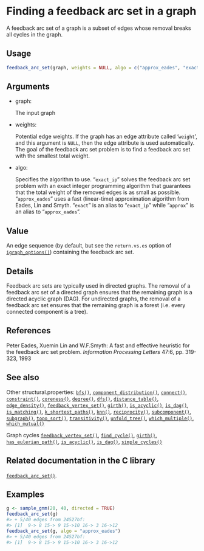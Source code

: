 # Finding a feedback arc set in a graph

A feedback arc set of a graph is a subset of edges whose removal breaks
all cycles in the graph.

## Usage

``` r
feedback_arc_set(graph, weights = NULL, algo = c("approx_eades", "exact_ip"))
```

## Arguments

- graph:

  The input graph

- weights:

  Potential edge weights. If the graph has an edge attribute called
  ‘`weight`’, and this argument is `NULL`, then the edge attribute is
  used automatically. The goal of the feedback arc set problem is to
  find a feedback arc set with the smallest total weight.

- algo:

  Specifies the algorithm to use. “`exact_ip`” solves the feedback arc
  set problem with an exact integer programming algorithm that
  guarantees that the total weight of the removed edges is as small as
  possible. “`approx_eades`” uses a fast (linear-time) approximation
  algorithm from Eades, Lin and Smyth. “`exact`” is an alias to
  “`exact_ip`” while “`approx`” is an alias to “`approx_eades`”.

## Value

An edge sequence (by default, but see the `return.vs.es` option of
[`igraph_options()`](https://r.igraph.org/reference/igraph_options.md))
containing the feedback arc set.

## Details

Feedback arc sets are typically used in directed graphs. The removal of
a feedback arc set of a directed graph ensures that the remaining graph
is a directed acyclic graph (DAG). For undirected graphs, the removal of
a feedback arc set ensures that the remaining graph is a forest (i.e.
every connected component is a tree).

## References

Peter Eades, Xuemin Lin and W.F.Smyth: A fast and effective heuristic
for the feedback arc set problem. *Information Processing Letters* 47:6,
pp. 319-323, 1993

## See also

Other structural.properties:
[`bfs()`](https://r.igraph.org/reference/bfs.md),
[`component_distribution()`](https://r.igraph.org/reference/components.md),
[`connect()`](https://r.igraph.org/reference/ego.md),
[`constraint()`](https://r.igraph.org/reference/constraint.md),
[`coreness()`](https://r.igraph.org/reference/coreness.md),
[`degree()`](https://r.igraph.org/reference/degree.md),
[`dfs()`](https://r.igraph.org/reference/dfs.md),
[`distance_table()`](https://r.igraph.org/reference/distances.md),
[`edge_density()`](https://r.igraph.org/reference/edge_density.md),
[`feedback_vertex_set()`](https://r.igraph.org/reference/feedback_vertex_set.md),
[`girth()`](https://r.igraph.org/reference/girth.md),
[`is_acyclic()`](https://r.igraph.org/reference/is_acyclic.md),
[`is_dag()`](https://r.igraph.org/reference/is_dag.md),
[`is_matching()`](https://r.igraph.org/reference/matching.md),
[`k_shortest_paths()`](https://r.igraph.org/reference/k_shortest_paths.md),
[`knn()`](https://r.igraph.org/reference/knn.md),
[`reciprocity()`](https://r.igraph.org/reference/reciprocity.md),
[`subcomponent()`](https://r.igraph.org/reference/subcomponent.md),
[`subgraph()`](https://r.igraph.org/reference/subgraph.md),
[`topo_sort()`](https://r.igraph.org/reference/topo_sort.md),
[`transitivity()`](https://r.igraph.org/reference/transitivity.md),
[`unfold_tree()`](https://r.igraph.org/reference/unfold_tree.md),
[`which_multiple()`](https://r.igraph.org/reference/which_multiple.md),
[`which_mutual()`](https://r.igraph.org/reference/which_mutual.md)

Graph cycles
[`feedback_vertex_set()`](https://r.igraph.org/reference/feedback_vertex_set.md),
[`find_cycle()`](https://r.igraph.org/reference/find_cycle.md),
[`girth()`](https://r.igraph.org/reference/girth.md),
[`has_eulerian_path()`](https://r.igraph.org/reference/has_eulerian_path.md),
[`is_acyclic()`](https://r.igraph.org/reference/is_acyclic.md),
[`is_dag()`](https://r.igraph.org/reference/is_dag.md),
[`simple_cycles()`](https://r.igraph.org/reference/simple_cycles.md)

## Related documentation in the C library

[`feedback_arc_set()`](https://igraph.org/c/html/latest/igraph-Structural.html#igraph_feedback_arc_set).

## Examples

``` r
g <- sample_gnm(20, 40, directed = TRUE)
feedback_arc_set(g)
#> + 5/40 edges from 24527bf:
#> [1]  9-> 8 15-> 9 15->10 16-> 3 16->12
feedback_arc_set(g, algo = "approx_eades")
#> + 5/40 edges from 24527bf:
#> [1]  9-> 8 15-> 9 15->10 16-> 3 16->12
```
